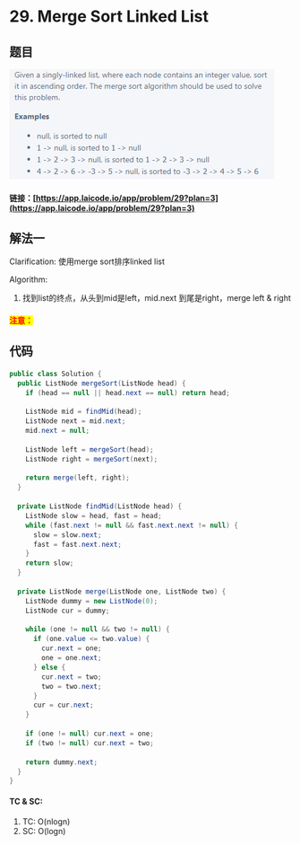 # 29. Merge Sort Linked List

## 题目

![](<../../.gitbook/assets/image (14) (2).png>)

#### 链接：[https://app.laicode.io/app/problem/29?plan=3](https://app.laicode.io/app/problem/29?plan=3)

## 解法一

Clarification: 使用merge sort排序linked list

Algorithm:&#x20;

1. 找到list的终点，从头到mid是left，mid.next 到尾是right，merge left & right

#### <mark style="color:red;">注意：</mark>

## 代码

```java
public class Solution {
  public ListNode mergeSort(ListNode head) {
    if (head == null || head.next == null) return head;

    ListNode mid = findMid(head);
    ListNode next = mid.next;
    mid.next = null;

    ListNode left = mergeSort(head);
    ListNode right = mergeSort(next);

    return merge(left, right);
  }

  private ListNode findMid(ListNode head) {
    ListNode slow = head, fast = head;
    while (fast.next != null && fast.next.next != null) {
      slow = slow.next;
      fast = fast.next.next;
    }
    return slow;
  }

  private ListNode merge(ListNode one, ListNode two) {
    ListNode dummy = new ListNode(0);
    ListNode cur = dummy;

    while (one != null && two != null) {
      if (one.value <= two.value) {
        cur.next = one;
        one = one.next;
      } else {
        cur.next = two;
        two = two.next;
      }
      cur = cur.next;
    }

    if (one != null) cur.next = one;
    if (two != null) cur.next = two;

    return dummy.next;
  }
}

```

#### TC & SC:&#x20;

1. TC: O(nlogn)
2. SC: O(logn)
